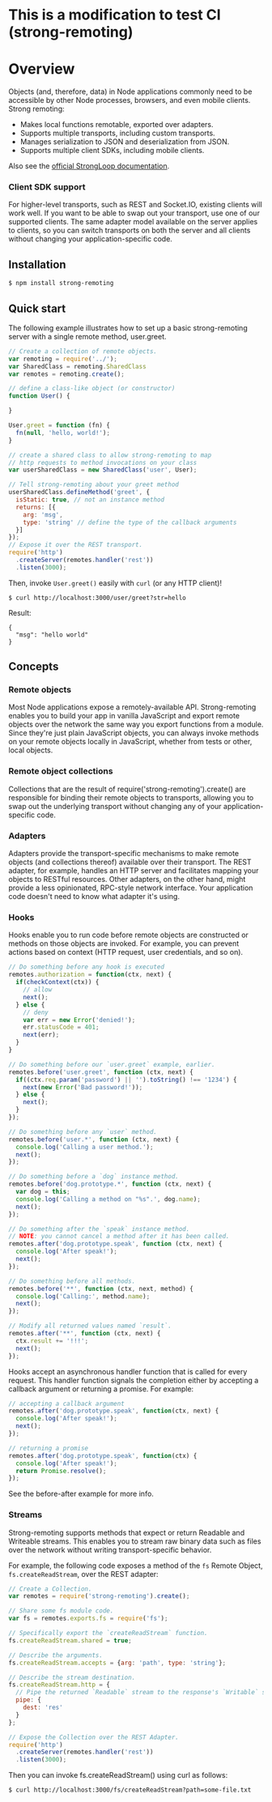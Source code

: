 # This is a modification to test CI (strong-remoting)
# Overview
Objects (and, therefore, data) in Node applications commonly need to be accessible by other Node processes, browsers, and even mobile clients.   Strong remoting:

 * Makes local functions remotable, exported over adapters.
 * Supports multiple transports, including custom transports.
 * Manages serialization to JSON and deserialization from JSON.
 * Supports multiple client SDKs, including mobile clients.

<div class="confluence-hide">
Also see the <a href="http://loopback.io/doc/en/lb2/Strong-Remoting.html">official StrongLoop documentation</a>.</div>

### Client SDK support

For higher-level transports, such as REST and Socket.IO, existing clients will work well. If you want to be able to swap out your transport, use one of our supported clients. The same adapter model available on the server applies to clients, so you can switch transports on both the server and all clients without changing your application-specific code.

## Installation

```sh
$ npm install strong-remoting
```

## Quick start

The following example illustrates how to set up a basic strong-remoting server with a single remote method, user.greet.

```js
// Create a collection of remote objects.
var remoting = require('../');
var SharedClass = remoting.SharedClass
var remotes = remoting.create();

// define a class-like object (or constructor)
function User() {

}

User.greet = function (fn) {
  fn(null, 'hello, world!');
}

// create a shared class to allow strong-remoting to map
// http requests to method invocations on your class
var userSharedClass = new SharedClass('user', User);

// Tell strong-remoting about your greet method
userSharedClass.defineMethod('greet', {
  isStatic: true, // not an instance method
  returns: [{
    arg: 'msg',
    type: 'string' // define the type of the callback arguments
  }]
});
// Expose it over the REST transport.
require('http')
  .createServer(remotes.handler('rest'))
  .listen(3000);
```

Then, invoke `User.greet()` easily with `curl` (or any HTTP client)!

    $ curl http://localhost:3000/user/greet?str=hello

Result:

```
{
  "msg": "hello world"
}
```

## Concepts

### Remote objects

Most Node applications expose a remotely-available API.  Strong-remoting enables you to build your app in vanilla JavaScript and export remote objects over the network the same way you export functions from a module. Since they're just plain JavaScript objects, you can always invoke methods on your remote objects locally in JavaScript, whether from tests or other, local objects.

### Remote object collections

Collections that are the result of require('strong-remoting').create() are responsible for binding their remote objects to transports, allowing you to swap out the underlying transport without changing any of your application-specific code.

### Adapters

Adapters provide the transport-specific mechanisms to make remote objects (and collections thereof) available over their transport. The REST adapter, for example, handles an HTTP server and facilitates mapping your objects to RESTful resources. Other adapters, on the other hand, might provide a less opinionated, RPC-style network interface. Your application code doesn't need to know what adapter it's using.

### Hooks

Hooks enable you to run code before remote objects are constructed or methods on those objects are invoked. For example, you can prevent actions based on context (HTTP request, user credentials, and so on).

```js
// Do something before any hook is executed
remotes.authorization = function(ctx, next) {
  if(checkContext(ctx)) {
    // allow
    next();
  } else {
    // deny
    var err = new Error('denied!');
    err.statusCode = 401;
    next(err);
  }
}

// Do something before our `user.greet` example, earlier.
remotes.before('user.greet', function (ctx, next) {
  if((ctx.req.param('password') || '').toString() !== '1234') {
    next(new Error('Bad password!'));
  } else {
    next();
  }
});

// Do something before any `user` method.
remotes.before('user.*', function (ctx, next) {
  console.log('Calling a user method.');
  next();
});

// Do something before a `dog` instance method.
remotes.before('dog.prototype.*', function (ctx, next) {
  var dog = this;
  console.log('Calling a method on "%s".', dog.name);
  next();
});

// Do something after the `speak` instance method.
// NOTE: you cannot cancel a method after it has been called.
remotes.after('dog.prototype.speak', function (ctx, next) {
  console.log('After speak!');
  next();
});

// Do something before all methods.
remotes.before('**', function (ctx, next, method) {
  console.log('Calling:', method.name);
  next();
});

// Modify all returned values named `result`.
remotes.after('**', function (ctx, next) {
  ctx.result += '!!!';
  next();
});
```

Hooks accept an asynchronous handler function that is called for every request. This handler function signals the completion either by accepting a callback argument or returning a promise.  For example:

```js
// accepting a callback argument
remotes.after('dog.prototype.speak', function(ctx, next) {
  console.log('After speak!');
  next();
});

// returning a promise
remotes.after('dog.prototype.speak', function(ctx) {
  console.log('After speak!');
  return Promise.resolve();
});
```

See the before-after example for more info.

### Streams

Strong-remoting supports methods that expect or return Readable and Writeable streams. This enables you to stream raw binary data such as files over the network without writing transport-specific behavior.

For example, the following code exposes a method of the `fs` Remote Object, `fs.createReadStream`, over the REST adapter:

```js
// Create a Collection.
var remotes = require('strong-remoting').create();

// Share some fs module code.
var fs = remotes.exports.fs = require('fs');

// Specifically export the `createReadStream` function.
fs.createReadStream.shared = true;

// Describe the arguments.
fs.createReadStream.accepts = {arg: 'path', type: 'string'};

// Describe the stream destination.
fs.createReadStream.http = {
  // Pipe the returned `Readable` stream to the response's `Writable` stream.
  pipe: {
    dest: 'res'
  }
};

// Expose the Collection over the REST Adapter.
require('http')
  .createServer(remotes.handler('rest'))
  .listen(3000);
```

Then you can invoke fs.createReadStream() using curl as follows:

    $ curl http://localhost:3000/fs/createReadStream?path=some-file.txt

